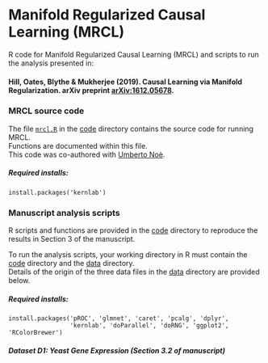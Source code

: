 # Manifold Regularized Causal Learning (MRCL)
R code for Manifold Regularized Causal Learning (MRCL) and scripts to run the analysis presented in:
#### Hill, Oates, Blythe &amp; Mukherjee (2019). Causal Learning via Manifold Regularization. arXiv preprint [arXiv:1612.05678](https://arxiv.org/abs/1612.05678).

### MRCL source code
The file [`mrcl.R`](./code/mrcl.R) in the [code](code) directory contains the source code for running MRCL.  
Functions are documented within this file.  
This code was co-authored with [Umberto Noè](https://github.com/unoe). 

##### Required installs:
```
install.packages('kernlab')
```

### Manuscript analysis scripts

R scripts and functions are provided in the [code](code) directory to reproduce the results in Section 3 of the manuscript.  

To run the analysis scripts, your working directory in R must contain the [code](code) directory and the [data](data) directory.  
Details of the origin of the three data files in the [data](data) directory are provided below.

##### Required installs:
```
install.packages('pROC', 'glmnet', 'caret', 'pcalg', 'dplyr', 
                 'kernlab', 'doParallel', 'doRNG', 'ggplot2', 'RColorBrewer')
```

##### Dataset D1: Yeast Gene Expression (Section 3.2 of manuscript)

<!--note that code is provided that obtains two of the files ([yeastData.RData](data/yeastData.RData) and [cellLineData.RData](data/cellLineData.RData)) from their source and performs post-processing.
'R.matlab',--> 

